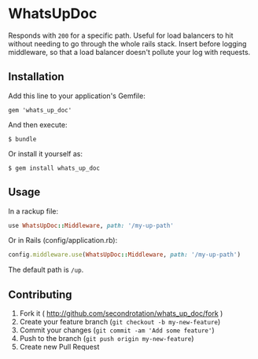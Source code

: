 # WhatsUpDoc

Responds with `200` for a specific path. Useful for load balancers to hit without needing to go through the whole rails
stack. Insert before logging middleware, so that a load balancer doesn't pollute your log with requests.

## Installation

Add this line to your application's Gemfile:

    gem 'whats_up_doc'

And then execute:

    $ bundle

Or install it yourself as:

    $ gem install whats_up_doc

## Usage

In a rackup file:

``` ruby
use WhatsUpDoc::Middleware, path: '/my-up-path'
```

Or in Rails (config/application.rb):

``` ruby
config.middleware.use(WhatsUpDoc::Middleware, path: '/my-up-path')
```

The default path is `/up`.

## Contributing

1. Fork it ( http://github.com/secondrotation/whats_up_doc/fork )
2. Create your feature branch (`git checkout -b my-new-feature`)
3. Commit your changes (`git commit -am 'Add some feature'`)
4. Push to the branch (`git push origin my-new-feature`)
5. Create new Pull Request

